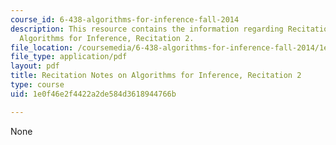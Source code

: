 ```yaml
---
course_id: 6-438-algorithms-for-inference-fall-2014
description: This resource contains the information regarding Recitation Notes on
  Algorithms for Inference, Recitation 2.
file_location: /coursemedia/6-438-algorithms-for-inference-fall-2014/1e0f46e2f4422a2de584d3618944766b_MIT6_438F14_rec2.pdf
file_type: application/pdf
layout: pdf
title: Recitation Notes on Algorithms for Inference, Recitation 2
type: course
uid: 1e0f46e2f4422a2de584d3618944766b

---
```

None